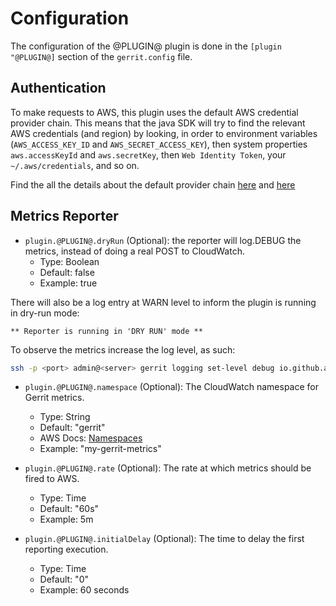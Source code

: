 # Configuration

The configuration of the @PLUGIN@ plugin is done in the `[plugin "@PLUGIN@]`
section of the `gerrit.config` file.

## Authentication

To make requests to AWS, this plugin uses the default AWS credential provider
chain. This means that the java SDK will try to find the relevant AWS
credentials (and region) by looking, in order to environment variables
(`AWS_ACCESS_KEY_ID` and `AWS_SECRET_ACCESS_KEY`), then system properties
`aws.accessKeyId` and `aws.secretKey`, then `Web Identity Token`, your
`~/.aws/credentials`, and so on.

Find the all the details about the default provider chain
[here](https://docs.aws.amazon.com/sdk-for-java/v1/developer-guide/credentials.html) and
[here](https://docs.aws.amazon.com/sdk-for-java/v1/developer-guide/setup-credentials.html)

## Metrics Reporter

* `plugin.@PLUGIN@.dryRun` (Optional): the reporter will log.DEBUG the metrics,
instead of doing a real POST to CloudWatch.
    * Type: Boolean
    * Default: false
    * Example: true

There will also be a log entry at WARN level to inform the plugin is running in
dry-run mode:

```** Reporter is running in 'DRY RUN' mode **```

To observe the metrics increase the log level, as such:

```bash
ssh -p <port> admin@<server> gerrit logging set-level debug io.github.azagniotov.metrics.reporter.cloudwatch.CloudWatchReporter
```

* `plugin.@PLUGIN@.namespace` (Optional): The CloudWatch namespace for Gerrit metrics.
    * Type: String
    * Default: "gerrit"
    * AWS Docs: [Namespaces](https://docs.aws.amazon.com/AmazonCloudWatch/latest/monitoring/cloudwatch_concepts.html#Namespace)
    * Example: "my-gerrit-metrics"

* `plugin.@PLUGIN@.rate` (Optional): The rate at which metrics should be fired to AWS.
    * Type: Time
    * Default: "60s"
    * Example: 5m

* `plugin.@PLUGIN@.initialDelay` (Optional): The time to delay the first reporting
execution.
    * Type: Time
    * Default: "0"
    * Example: 60 seconds
